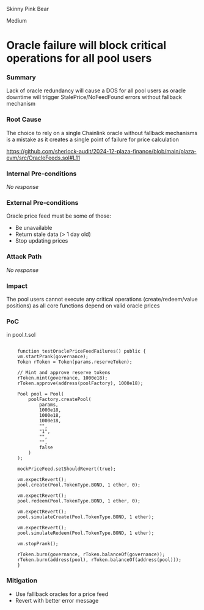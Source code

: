 Skinny Pink Bear

Medium

# Oracle failure will block critical operations for all pool users

### Summary

Lack of oracle redundancy will cause a DOS for all pool users as oracle downtime will trigger StalePrice/NoFeedFound errors without fallback mechanism

### Root Cause

The choice to rely on a single Chainlink oracle without fallback mechanisms is a mistake as it creates a single point of failure for price calculation

https://github.com/sherlock-audit/2024-12-plaza-finance/blob/main/plaza-evm/src/OracleFeeds.sol#L11

### Internal Pre-conditions

_No response_

### External Pre-conditions

Oracle price feed must be some of those:
- Be unavailable
- Return stale data (> 1 day old)
- Stop updating prices

### Attack Path

_No response_

### Impact

The pool users cannot execute any critical operations (create/redeem/value positions) as all core functions depend on valid oracle prices

### PoC

in pool.t.sol
```solidity

    function testOraclePriceFeedFailures() public {
    vm.startPrank(governance);
    Token rToken = Token(params.reserveToken);
    
    // Mint and approve reserve tokens
    rToken.mint(governance, 1000e18);
    rToken.approve(address(poolFactory), 1000e18);

    Pool pool = Pool(
        poolFactory.createPool(
            params,
            1000e18,
            1000e18,
            1000e18,
            "",
            "1",
            "",
            "",
            false
        )
    );
    
    mockPriceFeed.setShouldRevert(true);

    vm.expectRevert();
    pool.create(Pool.TokenType.BOND, 1 ether, 0);

    vm.expectRevert();
    pool.redeem(Pool.TokenType.BOND, 1 ether, 0);

    vm.expectRevert();
    pool.simulateCreate(Pool.TokenType.BOND, 1 ether);

    vm.expectRevert();
    pool.simulateRedeem(Pool.TokenType.BOND, 1 ether);

    vm.stopPrank();

    rToken.burn(governance, rToken.balanceOf(governance));
    rToken.burn(address(pool), rToken.balanceOf(address(pool)));
    }
```

### Mitigation

- Use falllback oracles for a price feed
- Revert with better error message